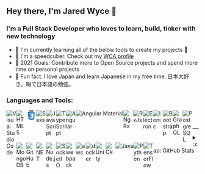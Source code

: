## Hey there, I'm Jared Wyce 👋

<h3 align="left">I'm a Full Stack Developer who loves to learn, build, tinker with new technology</h3>

- 🌱 I'm currently learning all of the below tools to create my projects 🤣
- 🧩 I'm a speedcuber. Check out my [WCA profile][wca]
- 🥅 2021 Goals: Contribute more to Open Source projects and spend more time on personal projects
- 🗻 Fun fact: I love Japan and learn Japanese in my free time. 日本大好き。暇で日本語の勉強。

<!-- ### Spotify Playing 🎧

[<img src="https://now-playing-codestackr.vercel.app/api/spotify-playing" alt="JWyce Spotify Playing" width="350" />](https://open.spotify.com/user/12169145527) -->


### Languages and Tools:

[<img align="left" alt="Visual Studio Code" width="26px" src="https://upload.wikimedia.org/wikipedia/commons/9/9a/Visual_Studio_Code_1.35_icon.svg" />][vscode]
[<img align="left" alt="HTML5" width="26px" src="https://upload.wikimedia.org/wikipedia/commons/6/61/HTML5_logo_and_wordmark.svg" />][html]
[<img align="left" alt="CSS3" width="26px" src="https://raw.githubusercontent.com/github/explore/6c6508f34230f0ac0d49e847a326429eefbfc030/topics/css/css.png" />][css]
[<img align="left" alt="Sass" width="26px" src="https://upload.wikimedia.org/wikipedia/commons/9/96/Sass_Logo_Color.svg" />][sass]
[<img align="left" alt="JavaScript" width="26px" src="https://upload.wikimedia.org/wikipedia/commons/9/99/Unofficial_JavaScript_logo_2.svg" />][js]
[<img align="left" alt="TypeScript" width="26px" src="https://upload.wikimedia.org/wikipedia/commons/4/4c/Typescript_logo_2020.svg" />][ts]
[<img align="left" alt="Angular" width="26px" src="https://upload.wikimedia.org/wikipedia/commons/c/cf/Angular_full_color_logo.svg" />][angular]
[<img align="left" alt="Angular Material" height="26px" src="https://material.angular.io/assets/img/angular-material-logo.svg" />][angularmaterial]
[<img align="left" alt="NgRx" width="26px" src="https://ngrx.io/assets/images/badge.svg" />][ngrx]
[<img align="left" alt="RxJs" width="26px" src="https://rxjs-dev.firebaseapp.com/assets/images/favicons/favicon-192x192.png" />][rxjs]
[<img align="left" alt="Electron" width="26px" src="https://upload.wikimedia.org/wikipedia/commons/9/91/Electron_Software_Framework_Logo.svg" />][electron]
[<img align="left" alt="Ionic" width="26px" src="https://ionicframework.com/favicon.ico" />][ionic]
[<img align="left" alt="Bootstrap" width="26px" src="https://upload.wikimedia.org/wikipedia/commons/b/b2/Bootstrap_logo.svg" />][bootstrap]
[<img align="left" alt="GraphQL" width="26px" src="https://upload.wikimedia.org/wikipedia/commons/1/17/GraphQL_Logo.svg" />][graphql]
[<img align="left" alt="PostgreSQL" width="26px" src="https://upload.wikimedia.org/wikipedia/commons/2/29/Postgresql_elephant.svg" />][postgresql]
[<img align="left" alt="MongoDB" width="26px" src="https://www.mongodb.com/favicon.ico" />][mongodb]
[<img align="left" alt="GitHub" width="26px" src="https://upload.wikimedia.org/wikipedia/commons/9/91/Octicons-mark-github.svg" />][git]
[<img align="left" alt=".NET" width="26px" src="https://upload.wikimedia.org/wikipedia/commons/e/ee/.NET_Core_Logo.svg" />][asp]
[<img align="left" alt="Node.js" width="26px" src="https://nodejs.org/static/images/favicons/favicon.ico" />][node]
[<img align="left" alt="SocketIO" width="26px" src="https://upload.wikimedia.org/wikipedia/commons/9/96/Socket-io.svg" />][socket]
[<img align="left" alt="webpack" width="26px" src="https://raw.githubusercontent.com/webpack/media/master/logo/icon-square-big.png" />][webpack]
[<img align="left" alt="aws" width="26px" src="https://upload.wikimedia.org/wikipedia/commons/9/93/Amazon_Web_Services_Logo.svg" />][aws]
[<img align="left" alt="docker" width="26px" src="https://www.docker.com/favicon.ico" />][docker]
[<img align="left" alt="Unity" width="26px" src="https://unity.com/themes/contrib/unity_base/images/favicons/favicon.ico" />][unity]
[<img align="left" alt="C#" width="26px" src="https://upload.wikimedia.org/wikipedia/commons/7/7a/C_Sharp_logo.svg" />][c#]
[<img align="left" alt="Java" height="26px" src="https://upload.wikimedia.org/wikipedia/en/3/30/Java_programming_language_logo.svg" />][java]
[<img align="left" alt="Python" width="26px" src="https://www.python.org/favicon.ico" />][python]
[<img align="left" alt="TensorFlow" width="26px" src="https://upload.wikimedia.org/wikipedia/commons/2/2d/Tensorflow_logo.svg" />][tensorflow]

<br />
<br />

---

<details>
  <summary>:zap: GitHub Stats</summary>

  <img align="left" alt="JWyce's GitHub Stats" src="https://github-readme-stats.jwyce.vercel.app/api?username=jwyce&show_icons=true&hide_border=true" />

</details>

[wca]: https://www.worldcubeassociation.org/persons/2014WYCE01/
[vscode]: https://code.visualstudio.com/
[html]: https://www.w3schools.com/html/
[css]: https://www.w3schools.com/css/
[sass]: https://sass-lang.com/
[js]: https://www.w3schools.com/js/
[ts]: https://www.typescriptlang.org/
[angular]: https://angular.io/docs/
[angularmaterial]: https://material.angular.io/
[ngrx]: https://ngrx.io/
[rxjs]: https://rxjs.dev/guide/overview/
[graphql]: https://graphql.org/
[postgresql]: https://www.postgresql.org/
[mongodb]: https://www.mongodb.com/
[git]: https://github.com/jwyce
[node]: https://nodejs.org/en/docs/
[webpack]: https://webpack.js.org/
[aws]: https://aws.amazon.com/
[docker]: https://www.docker.com/
[electron]: https://www.electronjs.org/
[ionic]: https://ionicframework.com/
[bootstrap]: https://getbootstrap.com/
[unity]: https://unity.com/
[asp]: https://dotnet.microsoft.com/
[socket]: https://socket.io/
[c#]: https://docs.microsoft.com/en-us/dotnet/csharp/
[java]: https://docs.oracle.com/javase/8/docs/
[python]: https://www.python.org/
[tensorflow]: https://www.tensorflow.org/